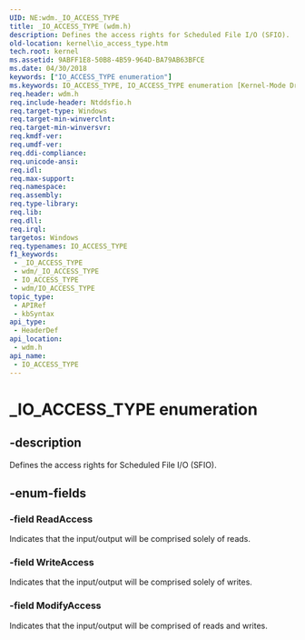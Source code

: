 ```yaml
---
UID: NE:wdm._IO_ACCESS_TYPE
title: _IO_ACCESS_TYPE (wdm.h)
description: Defines the access rights for Scheduled File I/O (SFIO).
old-location: kernel\io_access_type.htm
tech.root: kernel
ms.assetid: 9ABFF1E8-50B8-4B59-964D-BA79AB63BFCE
ms.date: 04/30/2018
keywords: ["IO_ACCESS_TYPE enumeration"]
ms.keywords: IO_ACCESS_TYPE, IO_ACCESS_TYPE enumeration [Kernel-Mode Driver Architecture], ModifyAccess, ReadAccess, WriteAccess, _IO_ACCESS_TYPE, kernel.io_access_type, wdm/IO_ACCESS_TYPE, wdm/ModifyAccess, wdm/ReadAccess, wdm/WriteAccess
req.header: wdm.h
req.include-header: Ntddsfio.h
req.target-type: Windows
req.target-min-winverclnt: 
req.target-min-winversvr: 
req.kmdf-ver: 
req.umdf-ver: 
req.ddi-compliance: 
req.unicode-ansi: 
req.idl: 
req.max-support: 
req.namespace: 
req.assembly: 
req.type-library: 
req.lib: 
req.dll: 
req.irql: 
targetos: Windows
req.typenames: IO_ACCESS_TYPE
f1_keywords:
 - _IO_ACCESS_TYPE
 - wdm/_IO_ACCESS_TYPE
 - IO_ACCESS_TYPE
 - wdm/IO_ACCESS_TYPE
topic_type:
 - APIRef
 - kbSyntax
api_type:
 - HeaderDef
api_location:
 - wdm.h
api_name:
 - IO_ACCESS_TYPE
---
```


# _IO_ACCESS_TYPE enumeration


## -description

Defines the access rights for Scheduled File I/O (SFIO).

## -enum-fields

### -field ReadAccess

Indicates that the input/output will be comprised solely of reads.

### -field WriteAccess

Indicates that the input/output will be comprised solely of writes.

### -field ModifyAccess

Indicates that the input/output will be comprised of reads and writes.

